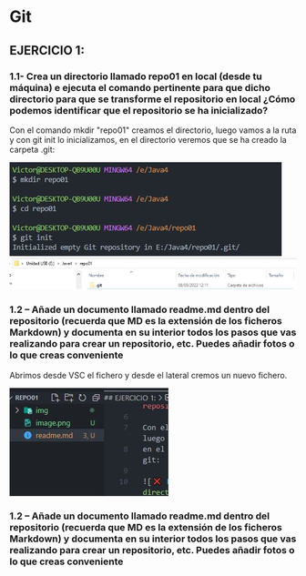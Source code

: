 # Git #

## EJERCICIO 1: ##

### 1.1- Crea un directorio llamado repo01 en local (desde tu máquina) e ejecuta el comando pertinente para que dicho directorio para que se transforme el repositorio en local ¿Cómo podemos identificar que el repositorio se ha inicializado? ###

Con el comando mkdir "repo01" creamos el directorio, luego vamos a la ruta y con git init lo inicializamos,
en el directorio veremos que se ha creado la carpeta .git:

![❌ Error ❌](./img/Captura1.JPG "Creacion de directorio")
![❌ Error ❌](./img/Captura2.JPG "Identificar inicializacion")

### 1.2 – Añade un documento llamado readme.md dentro del repositorio (recuerda que MD es la extensión de los ficheros Markdown) y documenta en su interior todos los pasos que vas realizando para crear un repositorio, etc. Puedes añadir fotos o lo que creas conveniente ###

Abrimos desde VSC el fichero y desde el lateral cremos un nuevo fichero.

![❌ Error ❌](./img/Captura3.JPG "Identificar inicializacion")

### 1.2 – Añade un documento llamado readme.md dentro del repositorio (recuerda que MD es la extensión de los ficheros Markdown) y documenta en su interior todos los pasos que vas realizando para crear un repositorio, etc. Puedes añadir fotos o lo que creas conveniente ###